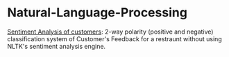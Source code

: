 # Natural-Language-Processing


[Sentiment Analysis of customers](https://github.com/KathuriaHimanshi/Natural-Language-Processing/blob/master/Sentiment%20Analysis%20of%20Customers.ipynb): 2-way polarity (positive and negative) classification system of Customer's Feedback for a restraunt without using NLTK's sentiment analysis engine.
